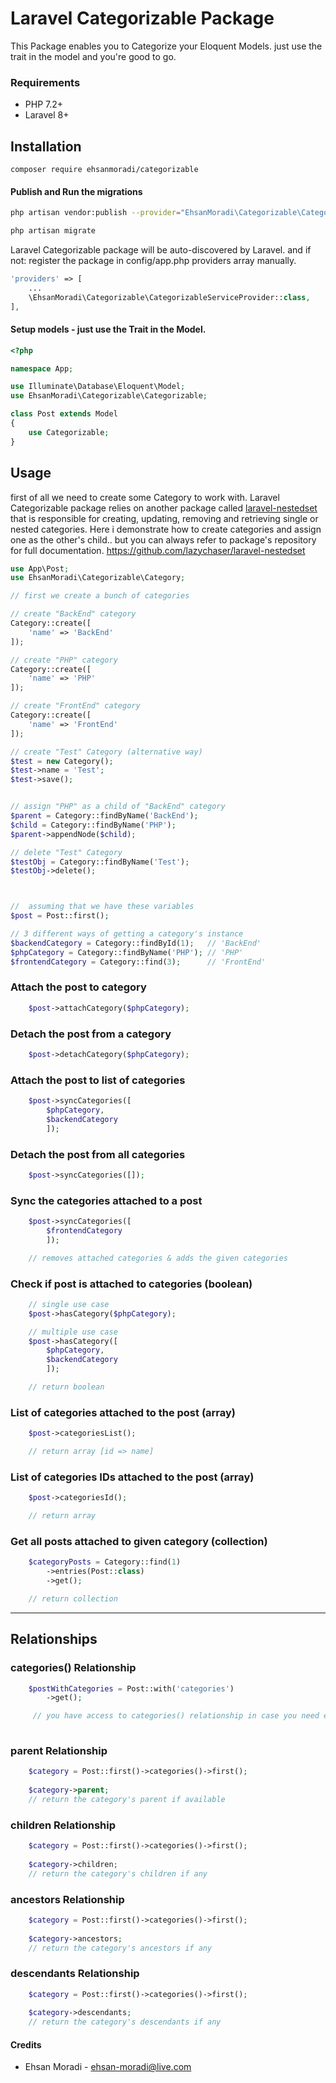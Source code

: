 

Laravel Categorizable Package
============

This Package enables you to Categorize your Eloquent Models. just use the trait in the model and you're good to go.


### Requirements
- PHP 7.2+
- Laravel 8+

## Installation

	composer require ehsanmoradi/categorizable

#### Publish and Run the migrations


```bash
php artisan vendor:publish --provider="EhsanMoradi\Categorizable\CategorizableServiceProvider"

php artisan migrate
```


Laravel Categorizable package will be auto-discovered by Laravel. and if not: register the package in config/app.php providers array manually.
```php
'providers' => [
	...
	\EhsanMoradi\Categorizable\CategorizableServiceProvider::class,
],
```


#### Setup models - just use the Trait in the Model.

```php
<?php

namespace App;

use Illuminate\Database\Eloquent\Model;
use EhsanMoradi\Categorizable\Categorizable;

class Post extends Model
{
	use Categorizable;
}

```

## Usage
first of all we need to create some Category to work with. Laravel Categorizable package relies on another package called [laravel-nestedset](https://github.com/lazychaser/laravel-nestedset) that is responsible for creating, updating, removing and retrieving single or nested categories.
Here i demonstrate how to create categories and assign one as the other's child.. but you can always refer to package's repository for full documentation.
https://github.com/lazychaser/laravel-nestedset


```php
use App\Post;
use EhsanMoradi\Categorizable\Category;

// first we create a bunch of categories

// create "BackEnd" category
Category::create([
	'name' => 'BackEnd'
]);

// create "PHP" category
Category::create([
	'name' => 'PHP'
]);

// create "FrontEnd" category
Category::create([
	'name' => 'FrontEnd'
]);

// create "Test" Category (alternative way)
$test = new Category();
$test->name = 'Test';
$test->save();


// assign "PHP" as a child of "BackEnd" category
$parent = Category::findByName('BackEnd');
$child = Category::findByName('PHP');
$parent->appendNode($child);

// delete "Test" Category
$testObj = Category::findByName('Test');
$testObj->delete();



//  assuming that we have these variables
$post = Post::first();

// 3 different ways of getting a category's instance
$backendCategory = Category::findById(1);	// 'BackEnd'
$phpCategory = Category::findByName('PHP');	// 'PHP'
$frontendCategory = Category::find(3);		// 'FrontEnd'


```

### Attach the post to category

```php
    $post->attachCategory($phpCategory);
```

### Detach the post from a category

```php
    $post->detachCategory($phpCategory); 
```

### Attach the post to list of categories

```php
    $post->syncCategories([
	    $phpCategory,
	    $backendCategory
	    ]); 
```

### Detach the post from all categories

```php
    $post->syncCategories([]); 
```

### Sync the categories attached to a post

```php
    $post->syncCategories([
	    $frontendCategory
	    ]); 

    // removes attached categories & adds the given categories
```


### Check if post is attached to categories (boolean)
```php
    // single use case
    $post->hasCategory($phpCategory);

    // multiple use case
    $post->hasCategory([
	    $phpCategory,
	    $backendCategory
	    ]);

    // return boolean
```

### List of categories attached to the post (array)
```php
    $post->categoriesList();

    // return array [id => name]
```

### List of categories IDs attached to the post (array)
```php
    $post->categoriesId();

    // return array
```

### Get all posts attached to given category (collection)
```php
    $categoryPosts = Category::find(1)
	    ->entries(Post::class)
	    ->get();

    // return collection
```

---

## Relationships

### categories() Relationship
```php
    $postWithCategories = Post::with('categories')
	    ->get();

     // you have access to categories() relationship in case you need eager loading
    
```

### parent Relationship
```php
    $category = Post::first()->categories()->first();
    
    $category->parent;
    // return the category's parent if available

```

### children Relationship
```php
    $category = Post::first()->categories()->first();
    
    $category->children;
    // return the category's children if any

```

### ancestors Relationship
```php
    $category = Post::first()->categories()->first();
    
    $category->ancestors;
    // return the category's ancestors if any

```

### descendants Relationship
```php
    $category = Post::first()->categories()->first();
    
    $category->descendants;
    // return the category's descendants if any

```

#### Credits

 - Ehsan Moradi - <ehsan-moradi@live.com>
